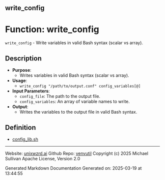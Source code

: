 ## write_config
# Function: write_config
`write_config` - Write variables in valid Bash syntax (scalar vs array).
## Description
- **Purpose**:
  - Writes variables in valid Bash syntax (scalar vs array).
- **Usage**:
  - `write_config "/path/to/output.conf" config_variables[@]`
- **Input Parameters**:
  - `config_file`: The path to the output file.
  - `config_variables`: An array of variable names to write.
- **Output**:
  - Writes the variables to the output file in valid Bash syntax.

## Definition 

* [config_lib.sh](../config_lib_sh.md)
---

Website: [unixwzrd.ai](https://unixwzrd.ai)
Github Repo: [venvutil](https://github.com/unixwzrd/venvutil)
Copyright (c) 2025 Michael Sullivan
Apache License, Version 2.0

Generated Markdown Documentation
Generated on: 2025-03-19 at 13:44:55
